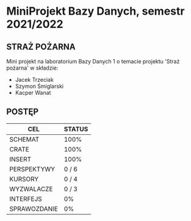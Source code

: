 # MiniProjekt Bazy Danych, semestr 2021/2022
## STRAŻ POŻARNA
Mini projekt na laboratorium Bazy Danych 1 o temacie projektu 'Straż pożarna' w składzie:

- Jacek Trzeciak
- Szymon Śmiglarski
- Kacper Wanat

## POSTĘP
| CEL | STATUS |
| ------ | ------ |
| SCHEMAT | 100% |
| CRATE | 100% |
| INSERT | 100% |
| PERSPEKTYWY | 0 / 6 |
| KURSORY | 0 / 4 |
| WYZWALACZE | 0 / 3 |
| INTERFEJS | 0% |
| SPRAWOZDANIE | 0% |
